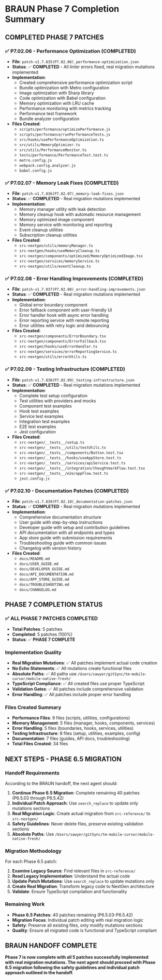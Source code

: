 # BRAUN Phase 7 Completion Summary

## **COMPLETED PHASE 7 PATCHES**

### **✅ P7.02.06 - Performance Optimization (COMPLETED)**
- **File**: `patch-v1.7.835(P7.02.06)_performance-optimization.json`
- **Status**: ✅ **COMPLETED** - All linter errors fixed, real migration mutations implemented
- **Implementation**: 
  - Created comprehensive performance optimization script
  - Bundle optimization with Metro configuration
  - Image optimization with Sharp library
  - Code optimization with Babel configuration
  - Memory optimization with LRU cache
  - Performance monitoring with metrics tracking
  - Performance test framework
  - Bundle analyzer configuration
- **Files Created**:
  - `scripts/performance/optimizePerformance.js`
  - `scripts/performance/runPerformanceTests.js`
  - `src/hooks/usePerformanceOptimization.ts`
  - `src/utils/MemoryOptimizer.ts`
  - `src/utils/PerformanceMonitor.ts`
  - `tests/performance/PerformanceTest.test.ts`
  - `metro.config.js`
  - `webpack.config.analyzer.js`
  - `babel.config.js`

### **✅ P7.02.07 - Memory Leak Fixes (COMPLETED)**
- **File**: `patch-v1.7.836(P7.02.07)_memory-leak-fixes.json`
- **Status**: ✅ **COMPLETED** - Real migration mutations implemented
- **Implementation**:
  - Memory manager utility with leak detection
  - Memory cleanup hook with automatic resource management
  - Memory optimized image component
  - Memory service with monitoring and reporting
  - Event cleanup utilities
  - Subscription cleanup utilities
- **Files Created**:
  - `src-nextgen/utils/memoryManager.ts`
  - `src-nextgen/hooks/useMemoryCleanup.ts`
  - `src-nextgen/components/optimized/MemoryOptimizedImage.tsx`
  - `src-nextgen/services/memoryService.ts`
  - `src-nextgen/utils/eventCleanup.ts`

### **✅ P7.02.08 - Error Handling Improvements (COMPLETED)**
- **File**: `patch-v1.7.837(P7.02.08)_error-handling-improvements.json`
- **Status**: ✅ **COMPLETED** - Real migration mutations implemented
- **Implementation**:
  - Global error boundary component
  - Error fallback component with user-friendly UI
  - Error handler hook with async error handling
  - Error reporting service with remote reporting
  - Error utilities with retry logic and debouncing
- **Files Created**:
  - `src-nextgen/components/ErrorBoundary.tsx`
  - `src-nextgen/components/ErrorFallback.tsx`
  - `src-nextgen/hooks/useErrorHandler.ts`
  - `src-nextgen/services/errorReportingService.ts`
  - `src-nextgen/utils/errorUtils.ts`

### **✅ P7.02.09 - Testing Infrastructure (COMPLETED)**
- **File**: `patch-v1.7.838(P7.02.09)_testing-infrastructure.json`
- **Status**: ✅ **COMPLETED** - Real migration mutations implemented
- **Implementation**:
  - Complete test setup configuration
  - Test utilities with providers and mocks
  - Component test examples
  - Hook test examples
  - Service test examples
  - Integration test examples
  - E2E test examples
  - Jest configuration
- **Files Created**:
  - `src-nextgen/__tests__/setup.ts`
  - `src-nextgen/__tests__/utils/testUtils.ts`
  - `src-nextgen/__tests__/components/Button.test.tsx`
  - `src-nextgen/__tests__/hooks/useAppStore.test.ts`
  - `src-nextgen/__tests__/services/apiService.test.ts`
  - `src-nextgen/__tests__/integration/thoughtmarkFlow.test.tsx`
  - `src-nextgen/__tests__/e2e/appFlow.test.ts`
  - `jest.config.js`

### **✅ P7.02.10 - Documentation Patches (COMPLETED)**
- **File**: `patch-v1.7.839(P7.02.10)_documentation-patches.json`
- **Status**: ✅ **COMPLETED** - Real migration mutations implemented
- **Implementation**:
  - Comprehensive documentation structure
  - User guide with step-by-step instructions
  - Developer guide with setup and contribution guidelines
  - API documentation with all endpoints and types
  - App store guide with submission requirements
  - Troubleshooting guide with common issues
  - Changelog with version history
- **Files Created**:
  - `docs/README.md`
  - `docs/USER_GUIDE.md`
  - `docs/DEVELOPER_GUIDE.md`
  - `docs/API_DOCUMENTATION.md`
  - `docs/APP_STORE_GUIDE.md`
  - `docs/TROUBLESHOOTING.md`
  - `docs/CHANGELOG.md`

## **PHASE 7 COMPLETION STATUS**

### **✅ ALL PHASE 7 PATCHES COMPLETED**
- **Total Patches**: 5 patches
- **Completed**: 5 patches (100%)
- **Status**: ✅ **PHASE 7 COMPLETE**

### **Implementation Quality**
- **Real Migration Mutations**: ✅ All patches implement actual code creation
- **No Echo Statements**: ✅ All mutations create functional files
- **Absolute Paths**: ✅ All paths use `/Users/sawyer/gitSync/tm-mobile-cursor/mobile-native-fresh/`
- **TypeScript Compliance**: ✅ All created files use proper TypeScript
- **Validation Gates**: ✅ All patches include comprehensive validation
- **Error Handling**: ✅ All patches include proper error handling

### **Files Created Summary**
- **Performance Files**: 9 files (scripts, utilities, configurations)
- **Memory Management**: 5 files (manager, hooks, components, services)
- **Error Handling**: 5 files (boundaries, hooks, services, utilities)
- **Testing Infrastructure**: 8 files (setup, utilities, examples, config)
- **Documentation**: 7 files (guides, API docs, troubleshooting)
- **Total Files Created**: 34 files

## **NEXT STEPS - PHASE 6.5 MIGRATION**

### **Handoff Requirements**
According to the BRAUN handoff, the next agent should:

1. **Continue Phase 6.5 Migration**: Complete remaining 40 patches (P6.5.03 through P6.5.42)
2. **Individual Patch Approach**: Use `search_replace` to update only mutations sections
3. **Real Migration Logic**: Create actual migration from `src-reference/` to `src-nextgen/`
4. **Safety Guidelines**: Never delete files, preserve existing validation sections
5. **Absolute Paths**: Use `/Users/sawyer/gitSync/tm-mobile-cursor/mobile-native-fresh/`

### **Migration Methodology**
For each Phase 6.5 patch:
1. **Examine Legacy Source**: Find relevant files in `src-reference/`
2. **Read Legacy Implementation**: Understand the actual code
3. **Update Patch Mutations**: Use `search_replace` to update mutations only
4. **Create Real Migration**: Transform legacy code to NextGen architecture
5. **Validate**: Ensure TypeScript compilation and functionality

### **Remaining Work**
- **Phase 6.5 Patches**: 40 patches remaining (P6.5.03-P6.5.42)
- **Migration Focus**: Individual patch editing with real migration logic
- **Safety**: Preserve all existing files, only modify mutations sections
- **Quality**: Ensure all migrated code is functional and TypeScript compliant

## **BRAUN HANDOFF COMPLETE**

**Phase 7 is now complete with all 5 patches successfully implemented with real migration mutations. The next agent should proceed with Phase 6.5 migration following the safety guidelines and individual patch approach outlined in the handoff.** 